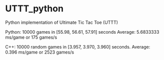 # UTTT_python
Python implementation of Ultimate Tic Tac Toe (UTTT)

Python:
10000 games in [55.98, 56.61, 57.91] seconds
Average: 5.6833333 ms/game or 175 games/s

C++:
10000 random games in [3.957, 3.970, 3.960] seconds.
Average: 0.396 ms/game or 2523 games/s
